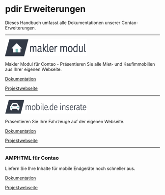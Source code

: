 # pdir Erweiterungen

Dieses Handbuch umfasst alle Dokumentationen unserer Contao-Erweiterungen.  



---

![](img/maklermodul_logo.png)

Makler Modul für Contao - Präsentieren Sie alle Miet- und Kaufimmobilien aus Ihrer eigenen Webseite.

[Dokumentation](https://docs.maklermodul.de/)

[Projektwebseite](https://www.maklermodul.de/)

---

![](img/mobilemodul_logo_267x45px.png)

Präsentieren Sie Ihre Fahrzeuge auf der eigenen Webseite.

[Dokumentation]()

[Projektwebseite](https://pdir.de/mobile-de-integration-fuer-contao-cms.html)

---


### AMPHTML für Contao

Liefern Sie Ihre Inhalte für mobile Endgeräte noch schneller aus.

[Dokumentation](amphtml/amphtml.html)

[Projektwebseite](https://pdir.de/news/amphtml-beschleunigte-mobile-seiten-fuer-contao.html)





